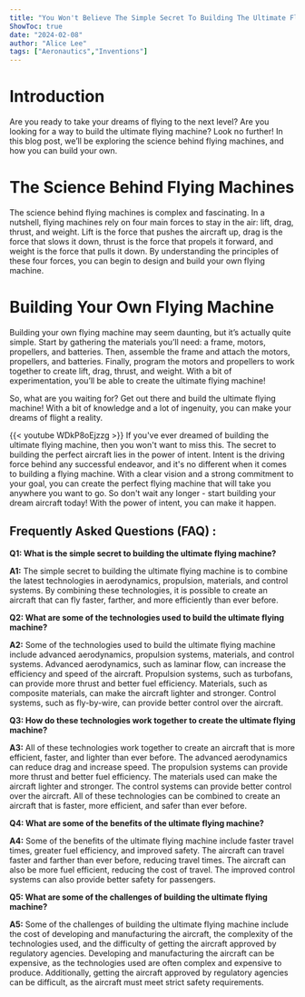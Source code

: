 ```yaml
---
title: "You Won't Believe The Simple Secret To Building The Ultimate Flying Machine!"
ShowToc: true 
date: "2024-02-08"
author: "Alice Lee" 
tags: ["Aeronautics","Inventions"]
---
```

# Introduction

Are you ready to take your dreams of flying to the next level? Are you looking for a way to build the ultimate flying machine? Look no further! In this blog post, we’ll be exploring the science behind flying machines, and how you can build your own.

# The Science Behind Flying Machines

The science behind flying machines is complex and fascinating. In a nutshell, flying machines rely on four main forces to stay in the air: lift, drag, thrust, and weight. Lift is the force that pushes the aircraft up, drag is the force that slows it down, thrust is the force that propels it forward, and weight is the force that pulls it down. By understanding the principles of these four forces, you can begin to design and build your own flying machine.

# Building Your Own Flying Machine

Building your own flying machine may seem daunting, but it’s actually quite simple. Start by gathering the materials you’ll need: a frame, motors, propellers, and batteries. Then, assemble the frame and attach the motors, propellers, and batteries. Finally, program the motors and propellers to work together to create lift, drag, thrust, and weight. With a bit of experimentation, you’ll be able to create the ultimate flying machine!

So, what are you waiting for? Get out there and build the ultimate flying machine! With a bit of knowledge and a lot of ingenuity, you can make your dreams of flight a reality.

{{< youtube WDkP8oEjzzg >}} 
If you've ever dreamed of building the ultimate flying machine, then you won't want to miss this. The secret to building the perfect aircraft lies in the power of intent. Intent is the driving force behind any successful endeavor, and it's no different when it comes to building a flying machine. With a clear vision and a strong commitment to your goal, you can create the perfect flying machine that will take you anywhere you want to go. So don't wait any longer - start building your dream aircraft today! With the power of intent, you can make it happen.

## Frequently Asked Questions (FAQ) :
**Q1: What is the simple secret to building the ultimate flying machine?**

**A1:** The simple secret to building the ultimate flying machine is to combine the latest technologies in aerodynamics, propulsion, materials, and control systems. By combining these technologies, it is possible to create an aircraft that can fly faster, farther, and more efficiently than ever before.

**Q2: What are some of the technologies used to build the ultimate flying machine?**

**A2:** Some of the technologies used to build the ultimate flying machine include advanced aerodynamics, propulsion systems, materials, and control systems. Advanced aerodynamics, such as laminar flow, can increase the efficiency and speed of the aircraft. Propulsion systems, such as turbofans, can provide more thrust and better fuel efficiency. Materials, such as composite materials, can make the aircraft lighter and stronger. Control systems, such as fly-by-wire, can provide better control over the aircraft. 

**Q3: How do these technologies work together to create the ultimate flying machine?**

**A3:** All of these technologies work together to create an aircraft that is more efficient, faster, and lighter than ever before. The advanced aerodynamics can reduce drag and increase speed. The propulsion systems can provide more thrust and better fuel efficiency. The materials used can make the aircraft lighter and stronger. The control systems can provide better control over the aircraft. All of these technologies can be combined to create an aircraft that is faster, more efficient, and safer than ever before.

**Q4: What are some of the benefits of the ultimate flying machine?**

**A4:** Some of the benefits of the ultimate flying machine include faster travel times, greater fuel efficiency, and improved safety. The aircraft can travel faster and farther than ever before, reducing travel times. The aircraft can also be more fuel efficient, reducing the cost of travel. The improved control systems can also provide better safety for passengers. 

**Q5: What are some of the challenges of building the ultimate flying machine?**

**A5:** Some of the challenges of building the ultimate flying machine include the cost of developing and manufacturing the aircraft, the complexity of the technologies used, and the difficulty of getting the aircraft approved by regulatory agencies. Developing and manufacturing the aircraft can be expensive, as the technologies used are often complex and expensive to produce. Additionally, getting the aircraft approved by regulatory agencies can be difficult, as the aircraft must meet strict safety requirements.





